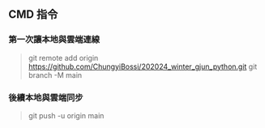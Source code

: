## CMD 指令
### 第一次讓本地與雲端連線
> git remote add origin https://github.com/ChungyiBossi/202024_winter_gjun_python.git
> git branch -M main

### 後續本地與雲端同步
> git push -u origin main